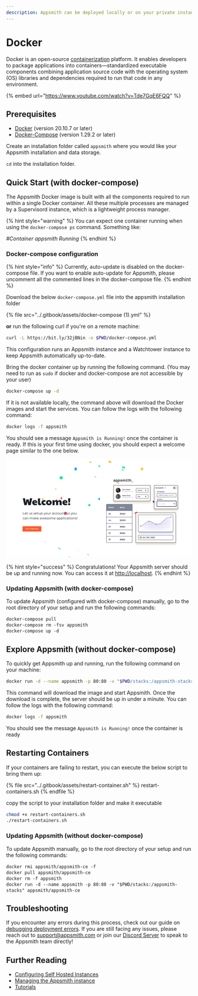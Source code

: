 ```yaml
---
description: Appsmith can be deployed locally or on your private instance using Docker
---
```


# Docker

Docker is an open-source [containerization](https://www.ibm.com/in-en/cloud/learn/containerization) platform. It enables developers to package applications into containers—standardized executable components combining application source code with the operating system (OS) libraries and dependencies required to run that code in any environment.&#x20;

{% embed url="https://www.youtube.com/watch?v=Tde7GqE6FQQ" %}

## Prerequisites

* [Docker](https://docs.docker.com/get-docker/) (version 20.10.7 or later)
* [Docker-Compose](https://docs.docker.com/compose/install/) (version 1.29.2 or later)

Create an installation folder called `appsmith` where you would like your Appsmith installation and data storage.

`cd`  into the installation folder.&#x20;

## Quick Start (with docker-compose)

The Appsmith Docker image is built with all the components required to run within a single Docker container. All these multiple processes are managed by a Supervisord instance, which is a lightweight process manager.

{% hint style="warning" %}
You can expect one container running when using the `docker-compose ps` command. Something like:&#x20;

_#Container appsmith                                 Running_
{% endhint %}

### Docker-compose configuration

{% hint style="info" %}
Currently, auto-update is disabled on the docker-compose file. If you want to enable auto-update for Appsmith, please uncomment all the commented lines in the docker-compose file.
{% endhint %}

Download the below `docker-compose.yml` file into the appsmith installation folder

{% file src="../.gitbook/assets/docker-compose (1).yml" %}

**or** run the following curl if you're on a remote machine:

```bash
curl -L https://bit.ly/32jBNin -o $PWD/docker-compose.yml
```

This configuration runs an Appsmith instance and a Watchtower instance to keep Appsmith automatically up-to-date.

Bring the docker container up by running the following command. (You may need to run as `sudo` if docker and docker-compose are not accessible by your user)

```bash
docker-compose up -d
```

If it is not available locally, the command above will download the Docker images and start the services. You can follow the logs with the following command:

```bash
docker logs -f appsmith
```

You should see a message `Appsmith is Running!` once the container is ready. If this is your first time using docker, you should expect a welcome page similar to the one below.&#x20;

![Welcome Page](<../.gitbook/assets/image (1) (1).png>)

{% hint style="success" %}
Congratulations! Your Appsmith server should be up and running now. You can access it at [http://localhost](http://localhost).
{% endhint %}

### Updating Appsmith (with docker-compose)

To update Appsmith (configured with docker-compose) manually, go to the root directory of your setup and run the following commands:

```
docker-compose pull
docker-compose rm -fsv appsmith
docker-compose up -d
```

## Explore Appsmith (without docker-compose)

To quickly get Appsmith up and running, run the following command on your machine:

```bash
docker run -d --name appsmith -p 80:80 -v "$PWD/stacks:/appsmith-stacks" appsmith/appsmith-ce
```

This command will download the image and start Appsmith. Once the download is complete, the server should be up in under a minute. You can follow the logs with the following command:

```bash
docker logs -f appsmith
```

You should see the message `Appsmith is Running!` once the container is ready

## Restarting Containers

If your containers are failing to restart, you can execute the below script to bring them up:

{% file src="../.gitbook/assets/restart-container.sh" %}
restart-containers.sh
{% endfile %}

copy the script to your installation folder and make it executable

```bash
chmod +x restart-containers.sh
./restart-containers.sh
```

### Updating Appsmith (without docker-compose)

To update Appsmith manually, go to the root directory of your setup and run the following commands:

```
docker rmi appsmith/appsmith-ce -f
docker pull appsmith/appsmith-ce
docker rm -f appsmith
docker run -d --name appsmith -p 80:80 -v "$PWD/stacks:/appsmith-stacks" appsmith/appsmith-ce
```

## Troubleshooting

If you encounter any errors during this process, check out our guide on [debugging deployment errors](../troubleshooting-guide/deployment-errors.md). If you are still facing any issues, please reach out to [support@appsmith.com](mailto:support@appsmith.com) or join our [Discord Server](https://discord.com/invite/rBTTVJp) to speak to the Appsmith team directly!

## Further Reading

* [Configuring Self Hosted Instances](instance-configuration/#configuring-docker-installations)
* [Managing the Appsmith instance](instance-management.md)
* [Tutorials](../tutorials/)

